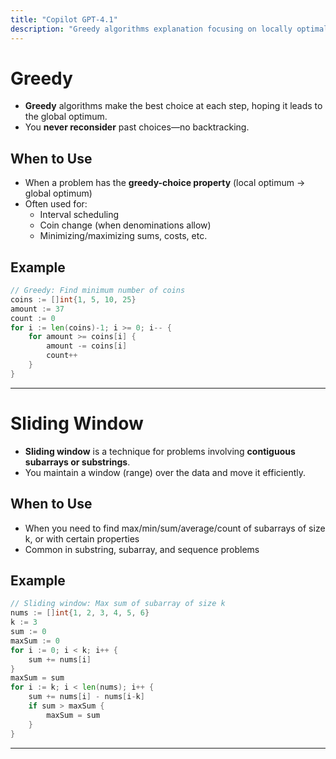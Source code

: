 ```yaml
---
title: "Copilot GPT-4.1"
description: "Greedy algorithms explanation focusing on locally optimal choices and key characteristics"
---
```



# Greedy

* **Greedy** algorithms make the best choice at each step, hoping it leads to the global optimum.
* You **never reconsider** past choices—no backtracking.

## When to Use

* When a problem has the **greedy-choice property** (local optimum → global optimum)
* Often used for:
  * Interval scheduling
  * Coin change (when denominations allow)
  * Minimizing/maximizing sums, costs, etc.

## Example

```go
// Greedy: Find minimum number of coins
coins := []int{1, 5, 10, 25}
amount := 37
count := 0
for i := len(coins)-1; i >= 0; i-- {
    for amount >= coins[i] {
        amount -= coins[i]
        count++
    }
}
```

---

# Sliding Window

* **Sliding window** is a technique for problems involving **contiguous subarrays or substrings**.
* You maintain a window (range) over the data and move it efficiently.

## When to Use

* When you need to find max/min/sum/average/count of subarrays of size k, or with certain properties
* Common in substring, subarray, and sequence problems

## Example

```go
// Sliding window: Max sum of subarray of size k
nums := []int{1, 2, 3, 4, 5, 6}
k := 3
sum := 0
maxSum := 0
for i := 0; i < k; i++ {
    sum += nums[i]
}
maxSum = sum
for i := k; i < len(nums); i++ {
    sum += nums[i] - nums[i-k]
    if sum > maxSum {
        maxSum = sum
    }
}
```

---